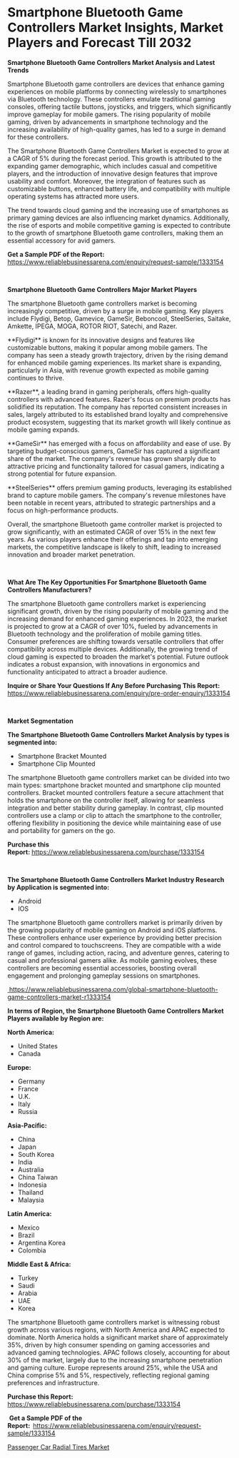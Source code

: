 <p><h1>Smartphone Bluetooth Game Controllers Market Insights, Market Players and Forecast Till 2032</h1></p><p><strong>Smartphone Bluetooth Game Controllers Market Analysis and Latest Trends</strong></p>
<p><p>Smartphone Bluetooth game controllers are devices that enhance gaming experiences on mobile platforms by connecting wirelessly to smartphones via Bluetooth technology. These controllers emulate traditional gaming consoles, offering tactile buttons, joysticks, and triggers, which significantly improve gameplay for mobile gamers. The rising popularity of mobile gaming, driven by advancements in smartphone technology and the increasing availability of high-quality games, has led to a surge in demand for these controllers.</p><p>The Smartphone Bluetooth Game Controllers Market is expected to grow at a CAGR of 5% during the forecast period. This growth is attributed to the expanding gamer demographic, which includes casual and competitive players, and the introduction of innovative design features that improve usability and comfort. Moreover, the integration of features such as customizable buttons, enhanced battery life, and compatibility with multiple operating systems has attracted more users. </p><p>The trend towards cloud gaming and the increasing use of smartphones as primary gaming devices are also influencing market dynamics. Additionally, the rise of esports and mobile competitive gaming is expected to contribute to the growth of smartphone Bluetooth game controllers, making them an essential accessory for avid gamers.</p></p>
<p><strong>Get a Sample PDF of the Report:&nbsp;</strong> <a href="https://www.reliablebusinessarena.com/enquiry/request-sample/1333154?utm_campaign=2195&utm_medium=2&utm_source=Github&utm_content=ia&utm_term=24032025&utm_id=smartphone-bluetooth-game-controllers">https://www.reliablebusinessarena.com/enquiry/request-sample/1333154</a></p>
<p>&nbsp;</p>
<p><strong>Smartphone Bluetooth Game Controllers Major Market Players</strong></p>
<p><p>The smartphone Bluetooth game controllers market is becoming increasingly competitive, driven by a surge in mobile gaming. Key players include Flydigi, Betop, Gamevice, GameSir, Beboncool, SteelSeries, Saitake, Amkette, IPEGA, MOGA, ROTOR RIOT, Satechi, and Razer.</p><p>**Flydigi** is known for its innovative designs and features like customizable buttons, making it popular among mobile gamers. The company has seen a steady growth trajectory, driven by the rising demand for enhanced mobile gaming experiences. Its market share is expanding, particularly in Asia, with revenue growth expected as mobile gaming continues to thrive.</p><p>**Razer**, a leading brand in gaming peripherals, offers high-quality controllers with advanced features. Razer's focus on premium products has solidified its reputation. The company has reported consistent increases in sales, largely attributed to its established brand loyalty and comprehensive product ecosystem, suggesting that its market growth will likely continue as mobile gaming expands.</p><p>**GameSir** has emerged with a focus on affordability and ease of use. By targeting budget-conscious gamers, GameSir has captured a significant share of the market. The company's revenue has grown sharply due to attractive pricing and functionality tailored for casual gamers, indicating a strong potential for future expansion.</p><p>**SteelSeries** offers premium gaming products, leveraging its established brand to capture mobile gamers. The company's revenue milestones have been notable in recent years, attributed to strategic partnerships and a focus on high-performance products.</p><p>Overall, the smartphone Bluetooth game controller market is projected to grow significantly, with an estimated CAGR of over 15% in the next few years. As various players enhance their offerings and tap into emerging markets, the competitive landscape is likely to shift, leading to increased innovation and broader market penetration.</p></p>
<p>&nbsp;</p>
<p><strong>What Are The Key Opportunities For Smartphone Bluetooth Game Controllers Manufacturers?</strong></p>
<p><p>The smartphone Bluetooth game controllers market is experiencing significant growth, driven by the rising popularity of mobile gaming and the increasing demand for enhanced gaming experiences. In 2023, the market is projected to grow at a CAGR of over 10%, fueled by advancements in Bluetooth technology and the proliferation of mobile gaming titles. Consumer preferences are shifting towards versatile controllers that offer compatibility across multiple devices. Additionally, the growing trend of cloud gaming is expected to broaden the market's potential. Future outlook indicates a robust expansion, with innovations in ergonomics and functionality anticipated to attract a broader audience.</p></p>
<p><strong>Inquire or Share Your Questions If Any Before Purchasing This Report:</strong> <a href="https://www.reliablebusinessarena.com/enquiry/pre-order-enquiry/1333154?utm_campaign=2195&utm_medium=2&utm_source=Github&utm_content=ia&utm_term=24032025&utm_id=smartphone-bluetooth-game-controllers">https://www.reliablebusinessarena.com/enquiry/pre-order-enquiry/1333154</a></p>
<p>&nbsp;</p>
<p><strong>Market Segmentation</strong></p>
<p><strong>The Smartphone Bluetooth Game Controllers Market Analysis by types is segmented into:</strong></p>
<p><ul><li>Smartphone Bracket Mounted</li><li>Smartphone Clip Mounted</li></ul></p>
<p><p>The smartphone Bluetooth game controllers market can be divided into two main types: smartphone bracket mounted and smartphone clip mounted controllers. Bracket mounted controllers feature a secure attachment that holds the smartphone on the controller itself, allowing for seamless integration and better stability during gameplay. In contrast, clip mounted controllers use a clamp or clip to attach the smartphone to the controller, offering flexibility in positioning the device while maintaining ease of use and portability for gamers on the go.</p></p>
<p><strong>Purchase this Report:&nbsp;</strong><a href="https://www.reliablebusinessarena.com/purchase/1333154?utm_campaign=2195&utm_medium=2&utm_source=Github&utm_content=ia&utm_term=24032025&utm_id=smartphone-bluetooth-game-controllers">https://www.reliablebusinessarena.com/purchase/1333154</a></p>
<p>&nbsp;</p>
<p><strong>The Smartphone Bluetooth Game Controllers Market Industry Research by Application is segmented into:</strong></p>
<p><ul><li>Android</li><li>IOS</li></ul></p>
<p><p>The smartphone Bluetooth game controllers market is primarily driven by the growing popularity of mobile gaming on Android and iOS platforms. These controllers enhance user experience by providing better precision and control compared to touchscreens. They are compatible with a wide range of games, including action, racing, and adventure genres, catering to casual and professional gamers alike. As mobile gaming evolves, these controllers are becoming essential accessories, boosting overall engagement and prolonging gameplay sessions on smartphones.</p></p>
<p><a href="https://www.reliablebusinessarena.com/global-smartphone-bluetooth-game-controllers-market-r1333154?utm_campaign=2195&utm_medium=2&utm_source=Github&utm_content=ia&utm_term=24032025&utm_id=smartphone-bluetooth-game-controllers">&nbsp;https://www.reliablebusinessarena.com/global-smartphone-bluetooth-game-controllers-market-r1333154</a></p>
<p><strong>In terms of Region, the Smartphone Bluetooth Game Controllers Market Players available by Region are:</strong></p>
<p>
    <p> <strong> North America: </strong>
        <ul>
            <li>United States</li>
            <li>Canada</li>
        </ul>
        </p> 
    <p> <strong> Europe: </strong>
        <ul>
            <li>Germany</li>
            <li>France</li>
            <li>U.K.</li>
            <li>Italy</li>
            <li>Russia</li>
        </ul>
        </p> 
    <p> <strong> Asia-Pacific: </strong>
        <ul>
            <li>China</li>
            <li>Japan</li>
            <li>South Korea</li>
            <li>India</li>
            <li>Australia</li>
            <li>China Taiwan</li>
            <li>Indonesia</li>
            <li>Thailand</li>
            <li>Malaysia</li>
        </ul>
        </p> 
    <p> <strong> Latin America: </strong>
        <ul>
            <li>Mexico</li>
            <li>Brazil</li>
            <li>Argentina Korea</li>
            <li>Colombia</li>
        </ul>
        </p> 
    <p> <strong> Middle East & Africa: </strong>
        <ul>
            <li>Turkey</li>
            <li>Saudi</li>
            <li>Arabia</li>
            <li>UAE</li>
            <li>Korea</li>
        </ul>
    </p>
    </p>
<p><p>The smartphone Bluetooth game controllers market is witnessing robust growth across various regions, with North America and APAC expected to dominate. North America holds a significant market share of approximately 35%, driven by high consumer spending on gaming accessories and advanced gaming technologies. APAC follows closely, accounting for about 30% of the market, largely due to the increasing smartphone penetration and gaming culture. Europe represents around 25%, while the USA and China comprise 5% and 5%, respectively, reflecting regional gaming preferences and infrastructure.</p></p>
<p><strong>Purchase this Report: </strong><a href="https://www.reliablebusinessarena.com/purchase/1333154?utm_campaign=2195&utm_medium=2&utm_source=Github&utm_content=ia&utm_term=24032025&utm_id=smartphone-bluetooth-game-controllers">https://www.reliablebusinessarena.com/purchase/1333154</a></p>
<p>&nbsp;<strong>Get a Sample PDF of the Report:&nbsp;&nbsp;</strong><a href="https://www.reliablebusinessarena.com/enquiry/request-sample/1333154?utm_campaign=2195&utm_medium=2&utm_source=Github&utm_content=ia&utm_term=24032025&utm_id=smartphone-bluetooth-game-controllers">https://www.reliablebusinessarena.com/enquiry/request-sample/1333154</a></p>
<p><strong></strong></p>
<p><p><a href="https://github.com/JakirUddin511/Market-Research-Report-List-2/blob/main/passenger-car-radial-tires-market.md?utm_campaign=2195&utm_medium=2&utm_source=Github&utm_content=ia&utm_term=24032025&utm_id=smartphone-bluetooth-game-controllers">Passenger Car Radial Tires Market</a></p></p>